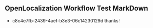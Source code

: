 ## OpenLocalization Workflow Test MarkDown
* c8c4e7fb-2439-4aef-b3e3-06c14230129d thanks!

<!--HONumber=Aug16_HO5-->


